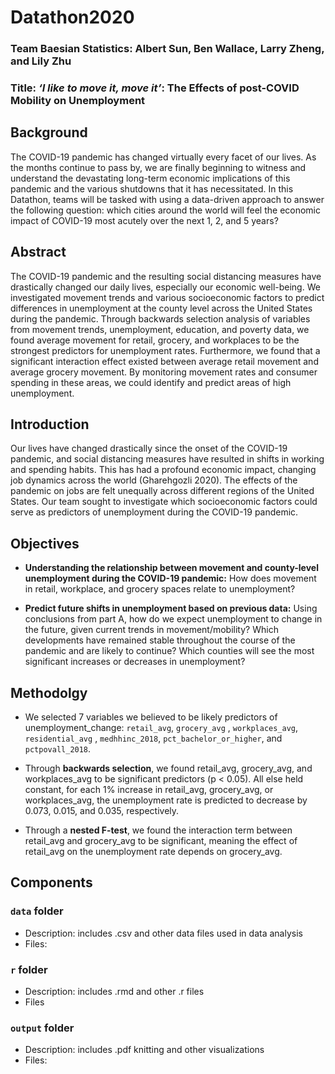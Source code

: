 # Datathon2020

### Team Baesian Statistics: Albert Sun, Ben Wallace, Larry Zheng, and Lily Zhu 

### Title: _‘I like to move it, move it’_: The Effects of post-COVID Mobility on Unemployment

## Background

The COVID-19 pandemic has changed virtually every facet of our lives. As the months continue to pass by, we are finally beginning to witness and understand the devastating long-term economic implications of this pandemic and the various shutdowns that it has necessitated. In this Datathon, teams will be tasked with using a data-driven approach to answer the following question: which cities around the world will feel the economic impact of COVID-19 most acutely over the next 1, 2, and 5 years? 

## Abstract

The COVID-19 pandemic and the resulting social distancing measures have drastically changed our daily lives, especially our economic well-being. We investigated movement trends and various socioeconomic factors to predict differences in unemployment at the county level across the United States during the pandemic. Through backwards selection analysis of variables from movement trends, unemployment, education, and poverty data, we found average movement for retail, grocery, and workplaces to be the strongest predictors for unemployment rates. Furthermore, we found that a significant interaction effect existed between average retail movement and average grocery movement. By monitoring movement rates and consumer spending in these areas, we could identify and predict areas of high unemployment.

## Introduction

Our lives have changed drastically since the onset of the COVID-19 pandemic, and social distancing measures have resulted in shifts in working and spending habits. This has had a profound economic impact, changing job dynamics  across the world (Gharehgozli 2020). The effects of the pandemic on jobs are felt unequally across different regions of the United States. Our team sought to investigate which socioeconomic factors could serve as predictors of unemployment during the COVID-19 pandemic.

## Objectives

+ **Understanding the relationship between movement and county-level unemployment during the COVID-19 pandemic:** How does movement in retail, workplace, and grocery spaces relate to unemployment?  

+ **Predict future shifts in unemployment based on previous data:** Using conclusions from part A, how do we expect unemployment to change in the future, given current trends in movement/mobility? Which developments have remained stable throughout the course of the pandemic and are likely to continue? Which counties will see the most significant increases or decreases in unemployment?

## Methodolgy

+ We selected 7 variables we believed to be likely predictors of unemployment_change: `retail_avg`, `grocery_avg` , `workplaces_avg`, `residential_avg` , `medhhinc_2018`, `pct_bachelor_or_higher`, and `pctpovall_2018`.

+ Through **backwards selection**, we found retail_avg, grocery_avg, and workplaces_avg to be significant predictors  (p < 0.05).  All else held constant, for each 1% increase in retail_avg, grocery_avg, or workplaces_avg, the unemployment rate is predicted to decrease by 0.073, 0.015, and 0.035, respectively.

+ Through a **nested F-test**, we found the interaction term between retail_avg and grocery_avg to be significant, meaning the effect of retail_avg on the unemployment rate depends on grocery_avg.

## Components

### `data` **folder**
  - Description: includes .csv and other data files used in data analysis
  - Files:
### `r` **folder**
  - Description: includes .rmd and other .r files
  - Files
### `output` **folder**
  - Description: includes .pdf knitting and other visualizations
  - Files:
  
